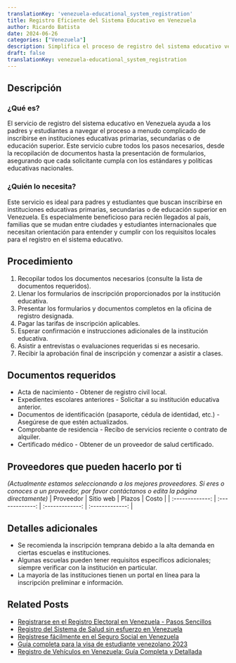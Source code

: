```yaml
---
translationKey: 'venezuela-educational_system_registration'
title: Registro Eficiente del Sistema Educativo en Venezuela
author: Ricardo Batista
date: 2024-06-26
categories: ["Venezuela"]
description: Simplifica el proceso de registro del sistema educativo venezolano con nuestra guía detallada diseñada para una admisión sin complicaciones.
draft: false
translationKey: venezuela-educational_system_registration
---
```


## Descripción
### ¿Qué es?
El servicio de registro del sistema educativo en Venezuela ayuda a los padres y estudiantes a navegar el proceso a menudo complicado de inscribirse en instituciones educativas primarias, secundarias o de educación superior. Este servicio cubre todos los pasos necesarios, desde la recopilación de documentos hasta la presentación de formularios, asegurando que cada solicitante cumpla con los estándares y políticas educativas nacionales.

### ¿Quién lo necesita?
Este servicio es ideal para padres y estudiantes que buscan inscribirse en instituciones educativas primarias, secundarias o de educación superior en Venezuela. Es especialmente beneficioso para recién llegados al país, familias que se mudan entre ciudades y estudiantes internacionales que necesitan orientación para entender y cumplir con los requisitos locales para el registro en el sistema educativo.

## Procedimiento

1. Recopilar todos los documentos necesarios (consulte la lista de documentos requeridos).
2. Llenar los formularios de inscripción proporcionados por la institución educativa.
3. Presentar los formularios y documentos completos en la oficina de registro designada.
4. Pagar las tarifas de inscripción aplicables.
5. Esperar confirmación e instrucciones adicionales de la institución educativa.
6. Asistir a entrevistas o evaluaciones requeridas si es necesario.
7. Recibir la aprobación final de inscripción y comenzar a asistir a clases.

## Documentos requeridos

- Acta de nacimiento - Obtener de registro civil local.
- Expedientes escolares anteriores - Solicitar a su institución educativa anterior.
- Documentos de identificación (pasaporte, cédula de identidad, etc.) - Asegúrese de que estén actualizados.
- Comprobante de residencia - Recibo de servicios reciente o contrato de alquiler.
- Certificado médico - Obtener de un proveedor de salud certificado.

## Proveedores que pueden hacerlo por ti
_(Actualmente estamos seleccionando a los mejores proveedores. Si eres o conoces a un proveedor, por favor contáctanos o edita la página directamente)_
| Proveedor        |     Sitio web     |    Plazos    |       Costo      |
| :-------------: | :-------------: |  :-------------: | :-------------: |

## Detalles adicionales

- Se recomienda la inscripción temprana debido a la alta demanda en ciertas escuelas e instituciones.
- Algunas escuelas pueden tener requisitos específicos adicionales; siempre verificar con la institución en particular.
- La mayoría de las instituciones tienen un portal en línea para la inscripción preliminar e información.


## Related Posts

- [Registrarse en el Registro Electoral en Venezuela - Pasos Sencillos](https://tramitit.com/es/guides/venezuela/inscripción_en_el_registro_electoral/)
- [Registro del Sistema de Salud sin esfuerzo en Venezuela](https://tramitit.com/es/guides/venezuela/inscripción_en_el_sistema_de_salud/)
- [Regístrese fácilmente en el Seguro Social en Venezuela](https://tramitit.com/es/guides/venezuela/inscripción_en_la_seguridad_social/)
- [Guía completa para la visa de estudiante venezolano 2023](https://tramitit.com/es/guides/venezuela/solicitud_de_visa_de_estudiante/)
- [Registro de Vehículos en Venezuela: Guía Completa y Detallada](https://tramitit.com/es/guides/venezuela/registro_de_vehículo/)
